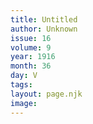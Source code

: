 ```yaml
---
title: Untitled
author: Unknown
issue: 16
volume: 9
year: 1916
month: 36
day: V
tags:
layout: page.njk
image:
---
```



